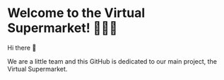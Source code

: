 # Welcome to the Virtual Supermarket! 🛒🥦🌟

Hi there 👋

We are a little team and this GitHub is dedicated to our main project, the Virtual Supermarket.
